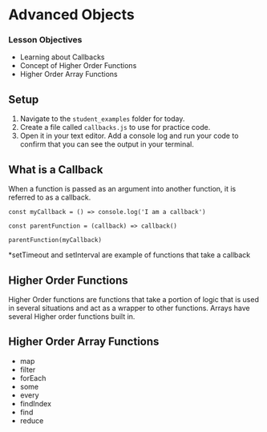 # Advanced Objects

### Lesson Objectives

-   Learning about Callbacks
-   Concept of Higher Order Functions
-   Higher Order Array Functions

## Setup

1. Navigate to the `student_examples` folder for today.
2. Create a file called `callbacks.js` to use for practice code.
3. Open it in your text editor. Add a console log and run your code to confirm that you can see the output in your terminal.

## What is a Callback

When a function is passed as an argument into another function, it is referred to as a callback.

```
const myCallback = () => console.log('I am a callback')

const parentFunction = (callback) => callback()

parentFunction(myCallback)

```

\*setTimeout and setInterval are example of functions that take a callback

## Higher Order Functions

Higher Order functions are functions that take a portion of logic that is used in several situations and act as a wrapper to other functions. Arrays have several Higher order functions built in.

## Higher Order Array Functions

-   map
-   filter
-   forEach
-   some
-   every
-   findIndex
-   find
-   reduce
